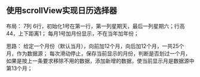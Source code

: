 
## 使用scrollView实现日历选择器

布局：
7列 6行，初始化1号在第一行，第一列星期天，最后一列星期六；行高44，上下距离1；
每月1号加月份显示，不在当年加年份；

思路：
给定一个月份（默认当月），向前加12个月，向后加12个月，一共25个月，作为数据源；
每次滑动停止，保存当前显示的月份，判断是否划过一个月，如果是按上一条要求移除不用的数据，添加新增的数据，使当前显示月是数据源中第13个月；